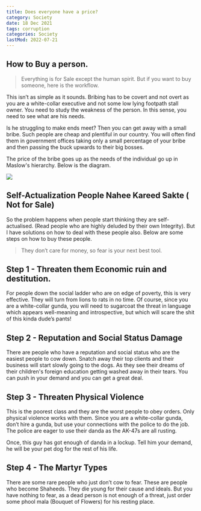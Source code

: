 ```yaml
---
title: Does everyone have a price?
category: Society
date: 18 Dec 2021
tags: corruption
categories: Society
lastMod: 2022-07-21
---
```

## How to Buy a person.
> Everything is for Sale except the human spirit. But if you want to buy someone, here is the workflow.

This isn’t as simple as it sounds. Bribing has to be covert and not overt as you are a white-collar executive and not some low lying footpath stall owner. You need to study the weakness of the person. In this sense, you need to see what are his needs.

Is he struggling to make ends meet? Then you can get away with a small bribe. Such people are cheap and plentiful in our country. You will often find them in government offices taking only a small percentage of your bribe and then passing the buck upwards to their big bosses.

The price of the bribe goes up as the needs of the individual go up in Maslow's hierarchy. Below is the diagram.

![](https://i.imgur.com/mdcb4ue_d.webp?maxwidth=760&fidelity=grand)

## Self-Actualization People Nahee Kareed Sakte ( Not for Sale)

So the problem happens when people start thinking they are self-actualised. (Read people who are highly deluded by their own Integrity). But I have solutions on how to deal with these people also. Below are some steps on how to buy these people. 

> They don’t care for money, so fear is your next best tool. 

## Step 1 - Threaten them Economic ruin and destitution. 

For people down the social ladder who are on edge of poverty, this is very effective. They will turn from lions to rats in no time. Of course, since you are a white-collar gunda, you will need to sugarcoat the threat in language which appears well-meaning and introspective, but which will scare the shit of this kinda dude’s pants! 

## Step 2 - Reputation and Social Status Damage

There are people who have a reputation and social status who are the easiest people to cow down. Snatch away their top clients and their business will start slowly going to the dogs. As they see their dreams of their children's foreign education getting washed away in their tears. You can push in your demand and you can get a great deal. 

## Step 3 - Threaten Physical Violence

This is the poorest class and they are the worst people to obey orders. Only physical violence works with them. Since you are a white-collar gunda, don’t hire a gunda, but use your connections with the police to do the job. The police are eager to use their danda as the AK-47s are all rusting. 

Once, this guy has got enough of danda in a lockup. Tell him your demand, he will be your pet dog for the rest of his life. 

## Step 4 - The Martyr Types 

There are some rare people who just don’t cow to fear. These are people who become Shaheeds. They die young for their cause and ideals. But you have nothing to fear, as a dead person is not enough of a threat, just order some phool mala  (Bouquet of Flowers) for his resting place.
